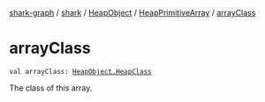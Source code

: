 [shark-graph](../../../index.md) / [shark](../../index.md) / [HeapObject](../index.md) / [HeapPrimitiveArray](index.md) / [arrayClass](./array-class.md)

# arrayClass

`val arrayClass: `[`HeapObject.HeapClass`](../-heap-class/index.md)

The class of this array.

